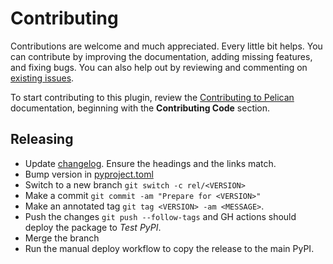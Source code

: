 Contributing
============

Contributions are welcome and much appreciated. Every little bit helps. You can contribute by improving the documentation, adding missing features, and fixing bugs. You can also help out by reviewing and commenting on [existing issues][].

To start contributing to this plugin, review the [Contributing to Pelican][] documentation, beginning with the **Contributing Code** section.

[existing issues]: https://github.com/ashwinvis/myst-reader/issues
[Contributing to Pelican]: https://docs.getpelican.com/en/latest/contribute.html


## Releasing

- Update [changelog](./CHANGELOG.md). Ensure the headings and the links match.
- Bump version in [pyproject.toml](./pyproject.toml)
- Switch to a new branch `git switch -c rel/<VERSION>`
- Make a commit `git commit -am "Prepare for <VERSION>"`
- Make an annotated tag `git tag <VERSION> -am <MESSAGE>`.
- Push the changes `git push --follow-tags` and GH actions should deploy the package to *Test PyPI*.
- Merge the branch
- Run the manual deploy workflow to copy the release to the main PyPI.
